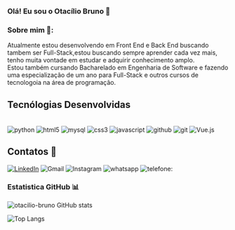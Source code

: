 ### Olá! Eu sou o Otacílio Bruno 👋

### Sobre mim 🚀:
Atualmente estou desenvolvendo em Front End e Back End buscando tambem ser Full-Stack,estou buscando sempre aprender cada vez mais, tenho muita vontade em estudar e adquirir conhecimento amplo.<br/> Estou também cursando Bacharelado em Engenharia de Software e fazendo uma especialização de um ano para Full-Stack e outros cursos de tecnologoia na área de programação.

## Tecnólogias Desenvolvidas 

<div style="display: inline_block"><br/>
<img align="center" alt="python" src="https://img.shields.io/badge/PYTHON-4d4982?style=for-the-badge&logo=python&logoColor=white">
<img align="center" alt="html5" src="https://img.shields.io/badge/HTML5-E34F26?style=for-the-badge&logo=html5&logoColor=white">
<img align="center" alt="mysql" src="https://img.shields.io/badge/MYSQL-4d4982?style=for-the-badge&logo=mysql&logoColor=white">
<img align="center" alt="css3" src="https://img.shields.io/badge/CSS3-1572B6?style=for-the-badge&logo=css3&logoColor=white">
<img align="center" alt="javascript" src="https://img.shields.io/badge/JavaScript-F7DF1E?style=for-the-badge&logo=javascript&logoColor=black">
<img align="center" alt="github" src="https://img.shields.io/badge/GitHub-100000?style=for-the-badge&logo=github&logoColor=white">
<img align="center" alt="git" src="https://img.shields.io/badge/GIT-E44C30?style=for-the-badge&logo=git&logoColor=white">
<img align="center" alt="Vue.js" src="https://img.shields.io/badge/Vue.js-83?style=for-the-badge&logo=vue.js&logoColor=white">

</div>
    
## Contatos 📱
[![LinkedIn](https://img.shields.io/badge/LinkedIn-0077B5?style=for-the-badge&logo=linkedin&logoColor=white)](https://www.linkedin.com/in/otacilio-bruno-9276a7269?utm_source=share&utm_campaign=share_via&utm_content=profile&utm_medium=android_app/) 
![Gmail](https://img.shields.io/badge/Gmail-ad2853?style=for-the-badge&logo=gmail&logoColor=white)
![Instagram](https://img.shields.io/badge/Instagram-fbf2f8?style=for-the-badge&logo=instagram&logoColor=white[https://www.instagram.com/otacilio_brunoo?igshid=OGQ5ZDc2ODk2ZA==/)
![whatsapp](https://img.shields.io/badge/whatsapp-83?style=for-the-badge&logo=gmahttps=abrir./https://abrir.link/IXKvp/)
![telefone:](https://img.shields.io/badge/92984681082-0077B5?style=for-the-badge&logo=gmahttps92984681082/)
### Estatistica GitHub 📊
![otacilio-bruno GitHub stats](https://github-readme-stats.vercel.app/api?username=otacilio-bruno&show_icons=true&theme=radical)

![Top Langs](https://github-readme-stats.vercel.app/api/top-langs/?username=otacilio-bruno&layout=compact)

